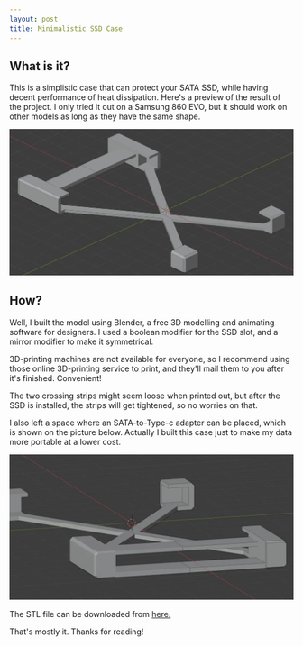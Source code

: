 ```yaml
---
layout: post
title: Minimalistic SSD Case
---
```


## What is it?
 This is a simplistic case that can protect your SATA SSD, while having decent performance of heat dissipation. Here's a preview of the result of the project. I only tried it out on a Samsung 860 EVO, but it should work on other models as long as they have the same shape.

![case-1](/picture/ssd-case-1.webp)

## How?
Well, I built the model using Blender, a free 3D modelling and animating software for designers. I used a boolean modifier for the SSD slot, and a mirror modifier to make it symmetrical.

3D-printing machines are not available for everyone, so I recommend using those online 3D-printing service to print, and they'll mail them to you after it's finished. Convenient!

The two crossing strips might seem loose when printed out, but after the SSD is installed, the strips will get tightened, so no worries on that.

 I also left a space where an SATA-to-Type-c adapter can be placed, which is shown on the picture below. Actually I built this case just to make my data more portable at a lower cost.

![case-2](/picture/ssd-case-2.webp)

The STL file can be downloaded from <a href="{{ site.baseurl }}/files/ssd-case-v3.stl/"> here.</a>

That's mostly it. Thanks for reading!
